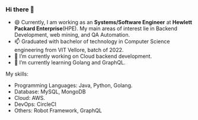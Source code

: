 ### Hi there 👋
 
- 😄 Currently, I am working as an **Systems/Software Engineer** at **Hewlett Packard Enterprise**(HPE). My main areas of interest lie in Backend Development, web mining, and QA Automation.
- 📫 Graduated with bachelor of technology in Computer Science engineering from VIT Vellore, batch of 2022.
- 🔭 I’m currently working on Cloud backend development.
- 🌱 I’m currently learning Golang and GraphQL.

My skills: </br>
- Programming Languages: Java, Python, Golang. </br>
- Database: MySQL, MongoDB
- Cloud: AWS. 
- DevOps: CircleCI
- Others: Robot Framework, GraphQL

<!--
**ShaunakSensarma/ShaunakSensarma** is a ✨ _special_ ✨ repository because its `README.md` (this file) appears on your GitHub profile.

Here are some ideas to get you started:

- 👯 I’m looking to collaborate on ...
- 🤔 I’m looking for help with ...
- 💬 Ask me about ...


- ⚡ Fun fact: ...
-->
